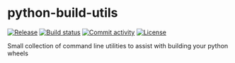 # python-build-utils

[![Release](https://img.shields.io/github/v/release/eelcovv/python-build-utils)](https://img.shields.io/github/v/release/eelcovv/python-build-utils)
[![Build status](https://img.shields.io/github/actions/workflow/status/eelcovv/python-build-utils/main.yml?branch=main)](https://github.com/eelcovv/python-build-utils/actions/workflows/main.yml?query=branch%3Amain)
[![Commit activity](https://img.shields.io/github/commit-activity/m/eelcovv/python-build-utils)](https://img.shields.io/github/commit-activity/m/eelcovv/python-build-utils)
[![License](https://img.shields.io/github/license/eelcovv/python-build-utils)](https://img.shields.io/github/license/eelcovv/python-build-utils)

Small collection of command line utilities to assist with building your python wheels
